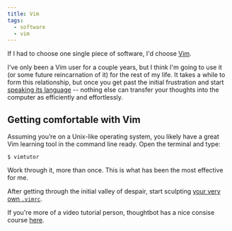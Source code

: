 ```yaml
---
title: Vim
tags:
  - software
  - vim
---
```


If I had to choose one single piece of software, I'd choose [Vim](<https://en.wikipedia.org/wiki/Vim_(text_editor)>).

I've only been a Vim user for a couple years, but I think I'm going to use it (or some future reincarnation of it) for the rest of my life. It takes a while to form this relationship, but once you get past the initial frustration and start [speaking its language][grok-vi] -- nothing else can transfer your thoughts into the computer as efficiently and effortlessly.

## Getting comfortable with Vim

Assuming you’re on a Unix-like operating system, you likely have a great Vim learning tool in the command line ready. Open the terminal and type:

    $ vimtutor

Work through it, more than once. This is what has been the most effective for me.

After getting through the initial valley of despair, start sculpting [your very own `.vimrc`][vimrc].

If you're more of a video tutorial person, thoughtbot has a nice consise course [here][thoughtbot].

[grok-vi]: http://stackoverflow.com/questions/1218390/what-is-your-most-productive-shortcut-with-vim/1220118#1220118
[vimrc]: https://github.com/romainl/idiomatic-vimrc
[thoughtbot]: https://thoughtbot.com/upcase/onramp-to-vim
